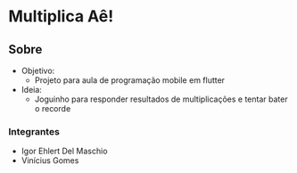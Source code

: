 # Multiplica Aê!


## Sobre

- Objetivo: 
	- Projeto para aula de programação mobile em flutter
- Ideia:
	- Joguinho para responder resultados de multiplicações e tentar bater o recorde 

### Integrantes

- Igor Ehlert Del Maschio
- Vinícius Gomes
